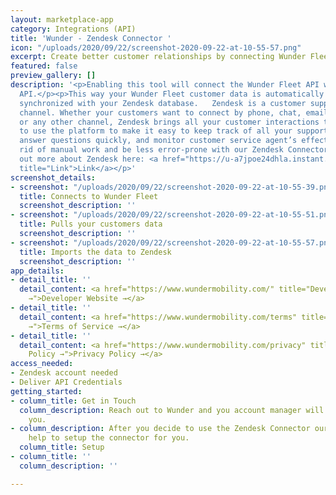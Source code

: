 ```yaml
---
layout: marketplace-app
category: Integrations (API)
title: 'Wunder - Zendesk Connector '
icon: "/uploads/2020/09/22/screenshot-2020-09-22-at-10-55-57.png"
excerpt: Create better customer relationships by connecting Wunder Fleet & Zendesk.
featured: false
preview_gallery: []
description: '<p>Enabling this tool will connect the Wunder Fleet API with the Zendesk
  API.</p><p>This way your Wunder Fleet customer data is automatically &amp; seamlessly
  synchronized with your Zendesk database.   Zendesk is a customer support platform that lets you connect with customers on any
  channel. Whether your customers want to connect by phone, chat, email, social media,
  or any other channel, Zendesk brings all your customer interactions to one easy
  to use the platform to make it easy to keep track of all your support requests,
  answer questions quickly, and monitor customer service agent’s effectiveness.</p><p>Get
  rid of manual work and be less error-prone with our Zendesk Connector.</p><p>Find
  out more about Zendesk here: <a href="https://u-a7jpoe24dhla.instant.forestry.io/marketplace/zendesk"
  title="Link">Link</a></p>'
screenshot_details:
- screenshot: "/uploads/2020/09/22/screenshot-2020-09-22-at-10-55-39.png"
  title: Connects to Wunder Fleet
  screenshot_description: ''
- screenshot: "/uploads/2020/09/22/screenshot-2020-09-22-at-10-55-51.png"
  title: Pulls your customers data
  screenshot_description: ''
- screenshot: "/uploads/2020/09/22/screenshot-2020-09-22-at-10-55-57.png"
  title: Imports the data to Zendesk
  screenshot_description: ''
app_details:
- detail_title: ''
  detail_content: <a href="https://www.wundermobility.com/" title="Developer Website
    →">Developer Website →</a>
- detail_title: ''
  detail_content: <a href="https://www.wundermobility.com/terms" title="Terms of Service
    →">Terms of Service →</a>
- detail_title: ''
  detail_content: <a href="https://www.wundermobility.com/privacy" title="Privacy
    Policy →">Privacy Policy →</a>
access_needed:
- Zendesk account needed
- Deliver API Credentials
getting_started:
- column_title: Get in Touch
  column_description: Reach out to Wunder and you account manager will get back to
    you.
- column_description: After you decide to use the Zendesk Connector our team will
    help to setup the connector for you.
  column_title: Setup
- column_title: ''
  column_description: ''

---
```

